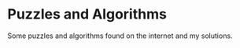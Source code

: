 # Puzzles and Algorithms

Some puzzles and algorithms found on the internet and my solutions.













